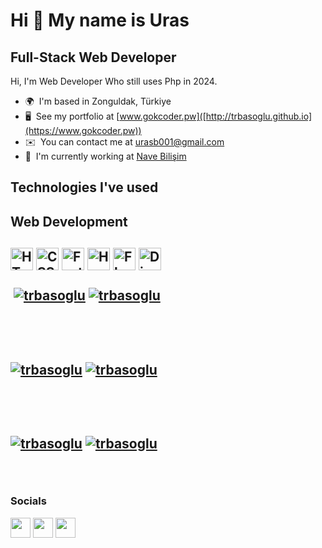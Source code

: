 Hi 👋 My name is Uras
======================

Full-Stack Web Developer
-------------------------------------------

Hi, I'm Web Developer Who still uses Php in 2024.

* 🌍  I'm based in Zonguldak, Türkiye
* 🖥️  See my portfolio at [www.gokcoder.pw]([http://trbasoglu.github.io](https://www.gokcoder.pw))
* ✉️  You can contact me at [urasb001@gmail.com](mailto:urasb001@gmail.com)
* 🚀  I'm currently working at [Nave Bilişim](https://www.navebilisim.com)

Technologies I've used
----------------------
<p align="left">
    <h2>Web Development<h2/>
    <a href="https://developer.mozilla.org/en-US/docs/Glossary/HTML5" target="_blank" rel="noreferrer"><img src="https://raw.githubusercontent.com/danielcranney/readme-generator/main/public/icons/skills/html5-colored.svg" width="36" height="36" alt="HTML5" /></a>
    <a href="https://www.w3.org/TR/CSS/#css" target="_blank" rel="noreferrer"><img src="https://raw.githubusercontent.com/danielcranney/readme-generator/main/public/icons/skills/css3-colored.svg" width="36" height="36" alt="CSS3" /></a>
    <a href="https://fastapi.tiangolo.com/" target="_blank" rel="noreferrer"><img src="https://raw.githubusercontent.com/danielcranney/readme-generator/main/public/icons/skills/fastapi-colored.svg" width="36" height="36" alt="Fast API" /></a>
    <a href="https://www.heroku.com/" target="_blank" rel="noreferrer"><img src="https://raw.githubusercontent.com/danielcranney/readme-generator/main/public/icons/skills/heroku-colored.svg" width="36" height="36" alt="Heroku" /></a>
    <a href="https://flask.palletsprojects.com/en/2.0.x/" target="_blank" rel="noreferrer"><img src="https://raw.githubusercontent.com/danielcranney/readme-generator/main/public/icons/skills/flask-colored.svg" width="36" height="36" alt="Flask" /></a>
    <a href="https://www.djangoproject.com/" target="_blank" rel="noreferrer"><img src="https://raw.githubusercontent.com/danielcranney/readme-generator/main/public/icons/skills/django-colored.svg" width="36" height="36" alt="Django" /></a>
  <br/>
</p>

<p>&nbsp;<a href="https://github.com/trbasoglu#gh-dark-mode-only" target="_blank"><img align="center" src="https://github-readme-stats.vercel.app/api?username=trbasoglu&count_private=true&show_icons=true&theme=nightowl#gh-dark-mode-only" alt="trbasoglu" /></a>
<a href="https://github.com/trbasoglu#gh-light-mode-only" target="_blank"><img align="center" src="https://github-readme-stats.vercel.app/api?username=trbasoglu&count_private=true&show_icons=true&theme=vue#gh-light-mode-only" alt="trbasoglu" /></a>
</p> 
<br>
<br />

<p><a href="https://github.com/trbasoglu#gh-dark-mode-only" target="_blank"><img align="center" src="https://streak-stats.demolab.com?user=trbasoglu&theme=nightowl#gh-dark-mode-only" alt="trbasoglu"/></a>
<a href="https://github.com/trbasoglu#gh-light-mode-only" target="_blank"><img align="center" src="https://streak-stats.demolab.com?user=trbasoglu&theme=vue#gh-light-mode-only" alt="trbasoglu"/></a></p>
<br/>
<br />

<p><a href="https://github.com/trbasoglu#gh-dark-mode-only" target="_blank"><img align="center" src="https://github-readme-activity-graph.cyclic.app/graph?username=trbasoglu&theme=nightowl#gh-dark-mode-only" alt="trbasoglu" /></a>
<a href="https://github.com/trbasoglu#gh-light-mode-only" target="_blank"><img align="center" src="https://github-readme-activity-graph.cyclic.app/graph?username=trbasoglu&theme=vue#gh-light-mode-only" alt="trbasoglu" /></a></p>
<br/>


### Socials

<p align="left"> <a href="https://www.github.com/trbasoglu" target="_blank" rel="noreferrer"><img src="https://user-images.githubusercontent.com/32790894/166163298-24197ebd-a68d-4e91-839d-036f7d41d179.png" width="32" height="32" /></a>   <a href="https://www.linkedin.com/in/trbasoglu" target="_blank" rel="noreferrer"><img src="https://raw.githubusercontent.com/danielcranney/readme-generator/main/public/icons/socials/linkedin.svg" width="32" height="32" /></a>   <a href="http://www.medium.com/trbasoglu" target="_blank" rel="noreferrer"><img src="https://user-images.githubusercontent.com/32790894/166163085-b8ad31b9-4735-41f0-84db-533640ef13c3.png"
width="32" height="32" /></a></p>
